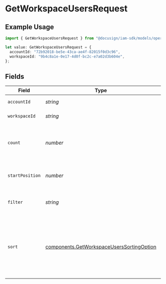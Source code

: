 # GetWorkspaceUsersRequest

## Example Usage

```typescript
import { GetWorkspaceUsersRequest } from "@docusign/iam-sdk/models/operations";

let value: GetWorkspaceUsersRequest = {
  accountId: "72b92018-be5e-43ca-ae4f-82015f0d3c96",
  workspaceId: "9b4c8a1e-0e17-4d0f-bc2c-e7a02d3b604e",
};
```

## Fields

| Field                                                                                                                                                      | Type                                                                                                                                                       | Required                                                                                                                                                   | Description                                                                                                                                                |
| ---------------------------------------------------------------------------------------------------------------------------------------------------------- | ---------------------------------------------------------------------------------------------------------------------------------------------------------- | ---------------------------------------------------------------------------------------------------------------------------------------------------------- | ---------------------------------------------------------------------------------------------------------------------------------------------------------- |
| `accountId`                                                                                                                                                | *string*                                                                                                                                                   | :heavy_check_mark:                                                                                                                                         | The ID of the account                                                                                                                                      |
| `workspaceId`                                                                                                                                              | *string*                                                                                                                                                   | :heavy_check_mark:                                                                                                                                         | The ID of the workspace                                                                                                                                    |
| `count`                                                                                                                                                    | *number*                                                                                                                                                   | :heavy_minus_sign:                                                                                                                                         | Number of workspace users to return. Defaults to the maximum which is 100.                                                                                 |
| `startPosition`                                                                                                                                            | *number*                                                                                                                                                   | :heavy_minus_sign:                                                                                                                                         | Position of the first item in the total results. Defaults to 0.                                                                                            |
| `filter`                                                                                                                                                   | *string*                                                                                                                                                   | :heavy_minus_sign:                                                                                                                                         | Returns workspace users filtered by Name and Email                                                                                                         |
| `sort`                                                                                                                                                     | [components.GetWorkspaceUsersSortingOption](../../models/components/getworkspaceuserssortingoption.md)                                                     | :heavy_minus_sign:                                                                                                                                         | Sorts results. Options are `first_name_asc`, `first_name_desc`, `last_name_asc`, `last_name_desc`, `email_asc`, `email_desc`. Defaults to `last_name_desc` |